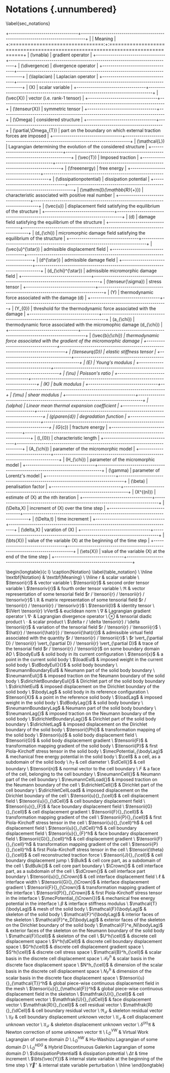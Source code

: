 # Notations {.unnumbered}
\label{sec_notations}


+----------------------------------+--------------------------------------------------------------------------------+
|                                  | Meaning                                                                        |
+:================================:+:===============================================================================+
| \(\vnabla\)                      | gradient operator                                                              |
+----------------------------------+--------------------------------------------------------------------------------+
| \(\divergence\)                  | divergence operator                                                            |
+----------------------------------+--------------------------------------------------------------------------------+
| \(\laplacian\)                   | Laplacian operator                                                             |
+----------------------------------+--------------------------------------------------------------------------------+
| \(X\)                            | scalar variable                                                                |
+----------------------------------+--------------------------------------------------------------------------------+
| \(\vec{X}\)                      | vector (i.e. rank-1 tensor)                                                    |
+----------------------------------+--------------------------------------------------------------------------------+
| \(\tenseur{X}\)                  | symmetric tensor                                                               |
+----------------------------------+--------------------------------------------------------------------------------+
| \(\Omega\)                       | considered structure                                                           |
+----------------------------------+--------------------------------------------------------------------------------+
| \(\partial\,\Omega_{T}\)         | part on the boundary on which external traction forces are imposed             |
+----------------------------------+--------------------------------------------------------------------------------+
| \(\mathcal{L}\)                  | Lagrangian determining the evolution of the considered structure               |
+----------------------------------+--------------------------------------------------------------------------------+
| \(\vec{T}\)                      | Imposed traction                                                               |
+----------------------------------+--------------------------------------------------------------------------------+
| \(\freeenergy\)                  | free energy                                                                    |
+----------------------------------+--------------------------------------------------------------------------------+
| \(\dissipationpotential\)        | dissipation potential                                                          |
+----------------------------------+--------------------------------------------------------------------------------+
| \(\mathrm{I}_{\mathbb{R}_{+}}\)  | characteristic associated with positive real number                            |
+----------------------------------+--------------------------------------------------------------------------------+
| \(\vec{u}\)                      | displacement field satisfying the equilibrium of the structure                 |
+----------------------------------+--------------------------------------------------------------------------------+
| \(d\)                            | damage field satisfying the equilibrium of the structure                       |
+----------------------------------+--------------------------------------------------------------------------------+
| \(d_{\chi}\)                     | micromorphic damage field satisfying the equilibrium of the structure          |
+----------------------------------+--------------------------------------------------------------------------------+
| \(\vec{u}^{\star}\)              | admissible displacement field                                                  |
+----------------------------------+--------------------------------------------------------------------------------+
| \(d^{\star}\)                    | admissible damage field                                                        |
+----------------------------------+--------------------------------------------------------------------------------+
| \(d_{\chi}^{\star}\)             | admissible micromorphic damage field                                           |
+----------------------------------+--------------------------------------------------------------------------------+
| \(\tenseur{\sigma}\)             | stress tensor                                                                  |
+----------------------------------+--------------------------------------------------------------------------------+
| \(Y\)                            | thermodynamic force associated with the damage \(d\)                           |
+----------------------------------+--------------------------------------------------------------------------------+
| \(Y_{0}\)                        | threshold for the thermodynamic force associated with the damage               |
+----------------------------------+--------------------------------------------------------------------------------+
| \(a_{\chi}\)                     | thermodynamic force associated with the micromophic damage \(d_{\chi}\)        |
+----------------------------------+--------------------------------------------------------------------------------+
| \(\vec{b}_{\chi}\)               | thermodynamic force associated with the gradient of the micromorphic damage    |
+----------------------------------+--------------------------------------------------------------------------------+
| \(\tenseurq{D}\)                 | elastic stiffness tensor                                                       |
+----------------------------------+--------------------------------------------------------------------------------+
| \(E\)                            | Young's modulus                                                                |
+----------------------------------+--------------------------------------------------------------------------------+
| \(\nu\)                          | Poisson's ratio                                                                |
+----------------------------------+--------------------------------------------------------------------------------+
| \(K\)                            | bulk modulus                                                                   |
+----------------------------------+--------------------------------------------------------------------------------+
| \(\mu\)                          | shear modulus                                                                  |
+----------------------------------+--------------------------------------------------------------------------------+
| \(\alpha\)                       | Linear mean thermal expansion coefficient                                      |
+----------------------------------+--------------------------------------------------------------------------------+
| \(g\paren{d}\)                   | degradation function                                                           |
+----------------------------------+--------------------------------------------------------------------------------+
| \(G_{c}\)                        | fracture energy                                                                |
+----------------------------------+--------------------------------------------------------------------------------+
| \(l_{0}\)                        | characteristic length                                                          |
+----------------------------------+--------------------------------------------------------------------------------+
| \(A_{\chi}\)                     | parameter of the micromorphic model                                            |
+----------------------------------+--------------------------------------------------------------------------------+
| \(H_{\chi}\)                     | parameter of the micromorphic model                                            |
+----------------------------------+--------------------------------------------------------------------------------+
| \(\gamma\)                       | parameter of Lorentz's model                                                   |
+----------------------------------+--------------------------------------------------------------------------------+
| \(\beta\)                        | penalisation factor                                                            |
+----------------------------------+--------------------------------------------------------------------------------+
| \(X^{(n)}\)                      | estimate of \(X\) at the nth iteration                                         |
+----------------------------------+--------------------------------------------------------------------------------+
| \(\Delta\,X\)                    | increment of \(X\) over the time step                                          |
+----------------------------------+--------------------------------------------------------------------------------+
| \(\Delta\,t\)                    | time increment                                                                 |
+----------------------------------+--------------------------------------------------------------------------------+
| \(\delta\,X\)                    | varation of \(X\)                                                              |
+----------------------------------+--------------------------------------------------------------------------------+
| \(\bts{X}\)                      | value of the variable \(X\) at the beginning of the time step                  |
+----------------------------------+--------------------------------------------------------------------------------+
| \(\ets{X}\)                      | value of the variable \(X\) at the end of the time step                        |
+----------------------------------+--------------------------------------------------------------------------------+

\begin{longtable}{c l}
    \caption{Notation}
    \label{table_notation}
    \\
    \hline
    \textbf{Notation} & \textbf{Meaning}
    \\
    \hline
    $r$ & scalar variable
    \\
    $\tensori{r}$ & vector variable
    \\
    $\tensorii{r}$ & second order tensor variable
    \\
    $\tensoriv{r}$ & fourth order tensor variable
    \\
    $\mathfrak{R}$ & vector representation of some tensorial field $r / \tensori{r} / \tensorii{r} / \tensoriv{r}$
    \\
    $\mathbb{R}$ & matrix representation of some tensorial field $r / \tensori{r} / \tensorii{r} / \tensoriv{r}$
    \\
    $\tensorii{I}$ & identity tensor
    \\
    $\lVert \tensori{r} \rVert$ & euclidean norm
    \\
    $\nabla$ & Lagrangian gradient operator
    \\
    $\nabla \cdot$ & Lagrangian divergence operator
    \\
    $\otimes$ & tensorial diadic product
    \\
    $\cdot$ & scalar product
    \\
    $\delta r / \delta \tensori{r} / \delta \tensorii{r}$ & variation of the tensorial field $r / \tensori{r} / \tensorii{r}$
    \\
    $\hat{r} / \tensori{\hat{r}} / \tensorii{\hat{r}}$ & admissible virtual field associated with the quantity $r / \tensori{r} / \tensorii{r}$
    \\
    $r \vert_{\partial D} / \tensori{r} \vert_{\partial D} / \tensorii{r} \vert_{\partial D}$ & trace of the tensorial field $r / \tensori{r} / \tensorii{r}$ on some boundary domain $\partial D$
    \\
    $\bodyEul$ & solid body in its current configuration
    \\
    $\tensori{x}$ & a point in the current solid body
    \\
    $\loadEul$ & imposed weight in the current solid body
    \\
    $\dBodyEul{}{}$ & solid body boundary
    \\
    $\neumannBoundaryEul$ & Neumann part of the solid body boundary
    \\
    $\neumannEul{}$ & imposed traction on the Neumann boundary of the solid body
    \\
    $\dirichletBoundaryEul{}$ & Dirichlet part of the solid body boundary
    \\
    $\dirichletEul$ & imposed displacement on the Dirichlet boundary of the solid body
    \\
    $\bodyLag$ & solid body in its reference configuration
    \\
    $\tensori{X}$ & a point in the reference solid body
    \\
    $\loadLag$ & imposed weight in the solid body
    \\
    $\dBodyLag{}$ & solid body boundary
    \\
    $\neumannBoundaryLag$ & Neumann part of the solid body boundary
    \\
    $\neumannLag{}$ & imposed traction on the Neumann boundary of the solid body
    \\
    $\dirichletBoundaryLag{}$ & Dirichlet part of the solid body boundary
    \\
    $\dirichletLag$ & imposed displacement on the Dirichlet boundary of the solid body
    \\
    $\tensori{\Phi}$ & transformation mapping of the solid body
    \\
    $\tensori{u}$ & solid body displacement field
    \\
    $\tensorii{G}$ & solid body displacement gradient
    \\
    $\tensorii{F}$ & transformation mapping gradient of the solid body
    \\
    $\tensorii{P}$ & first Piola-Kirchoff stress tensor in the solid body 
    \\
    $\mecPotential_{\bodyLag}$ & mechanical free energy potential in the solid body 
    \\
    $\cell$ & a cell, as a subdomain of the solid body
    \\
    $h_T$ & cell diameter
    \\
    $\dCell{}$ & cell boundary
    \\
    $\tensori{n}$ & normal vector to the cell boundary
    \\
    $F$ & a face of the cell, belonging to the cell boundary
    \\
    $\neumannCell{}$ & Neumann part of the cell boundary
    \\
    $\neumannCellLoad{}$ & imposed traction on the Neumann boundary of the cell
    \\
    $\dirichletCell{}$ & Dirichlet part of the cell boundary
    \\
    $\dirichletCellLoad$ & imposed displacement on the Dirichlet boundary of the cell
    \\
    $\tensori{u}{}_{\cell}$ & cell displacement field
    \\
    $\tensori{u}{}_{\dCell}$ & cell boundary displacement field
    \\
    $\tensori{u}{}_{F}$ & face boundary displacement field
    \\
    $\tensorii{G}{}_{\cell}$ & cell displacement gradient
    \\
    $\tensorii{F}{}_{\cell}$ & transformation mapping gradient of the cell
    \\
    $\tensorii{P}{}_{\cell}$ & first Piola-Kirchoff stress tensor in the cell
    \\
    $\tensori{u}{}_{\cell}^h$ & cell displacement field
    \\
    $\tensori{u}{}_{\dCell}^h$ & cell boundary displacement field
    \\
    $\tensori{u}{}_{F}^h$ & face boundary displacement field
    \\
    $\tensorii{G}{}_{\cell}^h$ & cell displacement gradient
    \\
    $\tensorii{F}{}_{\cell}^h$ & transformation mapping gradient of the cell
    \\
    $\tensorii{P}{}_{\cell}^h$ & first Piola-Kirchoff stress tensor in the cell
    \\
    $\tensori{\theta}{}_{\cell}$ & cell reconstructed traction force
    \\
    $\tensori{J}{}_{\cell}$ & cell boundary displacement jump
    \\
    $\Bulk$ & cell core part, as a subdomain of the cell
    \\
    $\dBulk{}$ & cell core part boundary
    \\
    $\Crown{}$ & cell interface part, as a subdomain of the cell
    \\
    $\dCrown{}$ & cell interface part boundary
    \\
    $\tensori{u}{}_{\Crown}$ & cell interface displacement field
    \\
    $\ell$ & interface width
    \\
    $\tensorii{G}{}_{\Crown}$ & interface displacement gradient
    \\
    $\tensorii{F}{}_{\Crown}$ & transformation mapping gradient of the interface
    \\
    $\tensorii{P}{}_{\Crown}$ & first Piola-Kirchoff stress tensor in the interface
    \\
    $\mecPotential_{\Crown{}}$ & mechanical free energy potential in the interface
    \\
    $\beta$ & interface stiffness modulus
    \\
    $\mathcal{T}(\bodyLag)$ & mesh of the solid body
    \\
    $\mathcal{F}(\bodyLag)$ & skeleton of the solid body
    \\
    $\mathcal{F}^i(\bodyLag)$ & interior faces of the skeleton
    \\
    $\mathcal{F}^e_D(\bodyLag)$ & exterior faces of the skeleton on the Dirichlet boundary of the solid body
    \\
    $\mathcal{F}^e_N(\bodyLag)$ & exterior faces of the skeleton on the Neumann boundary of the solid body
    \\
    $\mathcal{F}(\cell)$ & skeleton of the cell
    \\
    $U^h(\cell)$ & discrete cell displacement space
    \\
    $V^h(\dCell)$ & discrete cell boundary displacement space
    \\
    $G^h(\cell)$ & discrete cell displacement gradient space
    \\
    $S^h(\cell)$ & discrete cell stress space
    \\
    $\mathcal{B}^h_{\cell}$ & scalar basis in the discrete cell displacement space 
    \\
    $\mathcal{B}^h_{F}$ & scalar basis in the discrete face displacement space 
    \\
    $N^h_{\cell}$ & dimension of the scalar basis in the discrete cell displacement space 
    \\
    $N^h_{F}$ & dimension of the scalar basis in the discrete face displacement space 
    \\
    $\tensori{u}{}_{\mathcal{T}}^h$ & global piece-wise continuous displacement field in the mesh
    \\
    $\tensori{u}{}_{\mathcal{F}}^h$ & global piece-wise continuous displacement field in the skeleton
    \\
    $\mathfrak{U}{}_{\cell}$ & cell displacement vector
    \\
    $\mathfrak{U}{}_{\dCell}$ & face displacement vector
    \\
    $\mathfrak{R}{}_{\cell}$ & cell residual vector
    \\
    $\mathfrak{R}{}_{\dCell}$ & cell boundary residual vector
    \\
    $\mathfrak{R}{}_{\mathcal{F}}$ & skeleton residual vector
    \\
    $\mathfrak{U}{}_{F}$ & cell boundary displacement unknown vector
    \\
    $\mathfrak{U}{}_{\mathcal{T}}$ & cell displacement unknown vector
    \\
    $\mathfrak{U}{}_{\mathcal{F}}$ & skeleton displacement unknown vector
    \\
    $\delta^{(n)} \mathfrak{A}$ & Newton correction of some unknown vector $\mathfrak{A}$
    \\
    $L_{D}^{VW}$ & Virtual Work Lagrangian of some domain $D$
    \\
    $L_{D}^{HW}$ & Hu-Washizu Lagrangian of some domain $D$
    \\
    $L_{D}^{HDG}$ & Hybrid Discontinuous Galerkin Lagrangian of some domain $D$
    \\
    $\dissipationPotential$ & dissipation potential
    \\
    $\Delta t$ & time increment
    \\
    $\bts{\vec{Y}}$ & internal state variable at the beginning of the time step
    \\
    $\vec{Y}^{\star}$ & internal state variable perturbation
    \\
    \hline
\end{longtable}

